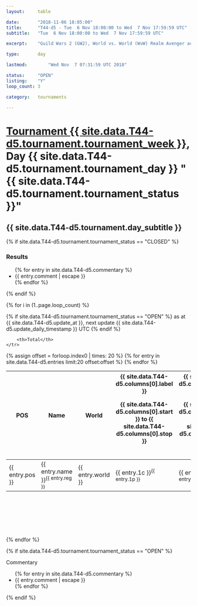 ```yaml
---
layout: 	table

date: 		"2018-11-06 18:05:00"
title: 		"T44-d5 - Tue  6 Nov 18:00:00 to Wed  7 Nov 17:59:59 UTC"
subtitle: 	"Tue  6 Nov 18:00:00 to Wed  7 Nov 17:59:59 UTC"

excerpt:    "Guild Wars 2 (GW2), World vs. World (WvW) Realm Avenger achivement Tournament. \"Every Kill Counts\""

type:       day

lastmod: 		"Wed Nov  7 07:31:59 UTC 2018"

status:     "OPEN"
listing:    "Y"
loop_count: 3

category: 	tournaments

---
```

<div class="table_header">
    <h1><a href="{{ site.data.T44-d5.tournament.week_url }}">Tournament {{ site.data.T44-d5.tournament.tournament_week }}</a>, Day {{ site.data.T44-d5.tournament.tournament_day }} "{{ site.data.T44-d5.tournament.tournament_status }}"</h1>
    <h2>{{ site.data.T44-d5.tournament.day_subtitle }}</h2> 
</div>

{% if site.data.T44-d5.tournament.tournament_status == "CLOSED" %} 
<div class="commentary">
  <h3>Results</h3>
  <ul>
    {% for entry in site.data.T44-d5.commentary %}
    <li class="commentary_list">{{ entry.comment | escape }}</li>
    {% endfor %}
  </ul>
</div>
{% endif %}


{% for i in (1..page.loop_count) %}

{% if site.data.T44-d5.tournament.tournament_status == "OPEN" %} 
<span class="table_nextupdate">as at {{ site.data.T44-d5.update_at }}, next update {{ site.data.T44-d5.update_daily_timestamp }} UTC</span> 
{% endif %}

<table class="day_table">
  <colgroup>
    <col style="width:18px">
    <col style="width:55px">
    <col style="width:55px">
    <col style="width:12px">
    <col style="width:12px">
    <col style="width:12px">
    <col style="width:12px">
    <col style="width:12px">
    <col style="width:12px">
    <col style="width:12px">
    <col style="width:12px">
    <col style="width:12px">
    <col style="width:12px">
    <col style="width:12px">
    <col style="width:12px">
    <col style="width:12px">
    <col style="width:12px">
    <col style="width:12px">
    <col style="width:12px">
    <col style="width:12px">
    <col style="width:12px">
    <col style="width:12px">
    <col style="width:12px">
    <col style="width:12px">
    <col style="width:12px">
    <col style="width:12px">
    <col style="width:12px">
    <col style="width:18px">
  </colgroup>  
  <thead>
    <tr>
        <th>POS</th>
        <th class="AlignLeft">Name</th>
        <th class="AlignLeft">World</th>

<th><div class="label">{{ site.data.T44-d5.columns[0].label }}<p class="onhover">{{ site.data.T44-d5.columns[0].start }} to {{ site.data.T44-d5.columns[0].stop }}</p></div>​</th>
<th><div class="label">{{ site.data.T44-d5.columns[1].label }}<p class="onhover">{{ site.data.T44-d5.columns[1].start }} to {{ site.data.T44-d5.columns[1].stop }}</p></div>​</th>
<th><div class="label">{{ site.data.T44-d5.columns[2].label }}<p class="onhover">{{ site.data.T44-d5.columns[2].start }} to {{ site.data.T44-d5.columns[2].stop }}</p></div>​</th>
<th><div class="label">{{ site.data.T44-d5.columns[3].label }}<p class="onhover">{{ site.data.T44-d5.columns[3].start }} to {{ site.data.T44-d5.columns[3].stop }}</p></div>​</th>
<th><div class="label">{{ site.data.T44-d5.columns[4].label }}<p class="onhover">{{ site.data.T44-d5.columns[4].start }} to {{ site.data.T44-d5.columns[4].stop }}</p></div>​</th>
<th><div class="label">{{ site.data.T44-d5.columns[5].label }}<p class="onhover">{{ site.data.T44-d5.columns[5].start }} to {{ site.data.T44-d5.columns[5].stop }}</p></div>​</th>
<th><div class="label">{{ site.data.T44-d5.columns[6].label }}<p class="onhover">{{ site.data.T44-d5.columns[6].start }} to {{ site.data.T44-d5.columns[6].stop }}</p></div>​</th>
<th><div class="label">{{ site.data.T44-d5.columns[7].label }}<p class="onhover">{{ site.data.T44-d5.columns[7].start }} to {{ site.data.T44-d5.columns[7].stop }}</p></div>​</th>
<th><div class="label">{{ site.data.T44-d5.columns[8].label }}<p class="onhover">{{ site.data.T44-d5.columns[8].start }} to {{ site.data.T44-d5.columns[8].stop }}</p></div>​</th>
<th><div class="label">{{ site.data.T44-d5.columns[9].label }}<p class="onhover">{{ site.data.T44-d5.columns[9].start }} to {{ site.data.T44-d5.columns[9].stop }}</p></div>​</th>
<th><div class="label">{{ site.data.T44-d5.columns[10].label }}<p class="onhover">{{ site.data.T44-d5.columns[10].start }} to {{ site.data.T44-d5.columns[10].stop }}</p></div>​</th>

<th><div class="label">{{ site.data.T44-d5.columns[11].label }}<p class="onhover">{{ site.data.T44-d5.columns[11].start }} to {{ site.data.T44-d5.columns[11].stop }}</p></div>​</th>
<th><div class="label">{{ site.data.T44-d5.columns[12].label }}<p class="onhover">{{ site.data.T44-d5.columns[12].start }} to {{ site.data.T44-d5.columns[12].stop }}</p></div>​</th>
<th><div class="label">{{ site.data.T44-d5.columns[13].label }}<p class="onhover">{{ site.data.T44-d5.columns[13].start }} to {{ site.data.T44-d5.columns[13].stop }}</p></div>​</th>
<th><div class="label">{{ site.data.T44-d5.columns[14].label }}<p class="onhover">{{ site.data.T44-d5.columns[14].start }} to {{ site.data.T44-d5.columns[14].stop }}</p></div>​</th>
<th><div class="label">{{ site.data.T44-d5.columns[15].label }}<p class="onhover">{{ site.data.T44-d5.columns[15].start }} to {{ site.data.T44-d5.columns[15].stop }}</p></div>​</th>
<th><div class="label">{{ site.data.T44-d5.columns[16].label }}<p class="onhover">{{ site.data.T44-d5.columns[16].start }} to {{ site.data.T44-d5.columns[16].stop }}</p></div>​</th>
<th><div class="label">{{ site.data.T44-d5.columns[17].label }}<p class="onhover">{{ site.data.T44-d5.columns[17].start }} to {{ site.data.T44-d5.columns[17].stop }}</p></div>​</th>
<th><div class="label">{{ site.data.T44-d5.columns[18].label }}<p class="onhover">{{ site.data.T44-d5.columns[18].start }} to {{ site.data.T44-d5.columns[18].stop }}</p></div>​</th>
<th><div class="label">{{ site.data.T44-d5.columns[19].label }}<p class="onhover">{{ site.data.T44-d5.columns[19].start }} to {{ site.data.T44-d5.columns[19].stop }}</p></div>​</th>
<th><div class="label">{{ site.data.T44-d5.columns[20].label }}<p class="onhover">{{ site.data.T44-d5.columns[20].start }} to {{ site.data.T44-d5.columns[20].stop }}</p></div>​</th>

<th><div class="label">{{ site.data.T44-d5.columns[21].label }}<p class="onhover">{{ site.data.T44-d5.columns[21].start }} to {{ site.data.T44-d5.columns[21].stop }}</p></div>​</th>
<th><div class="label">{{ site.data.T44-d5.columns[22].label }}<p class="onhover">{{ site.data.T44-d5.columns[22].start }} to {{ site.data.T44-d5.columns[22].stop }}</p></div>​</th>
<th><div class="label">{{ site.data.T44-d5.columns[23].label }}<p class="onhover">{{ site.data.T44-d5.columns[23].start }} to {{ site.data.T44-d5.columns[23].stop }}</p></div>​</th>

        <th>Total</th>
    </tr>
  </thead>
  {% assign offset = forloop.index0 | times: 20 %}
<tbody>
{% for entry in site.data.T44-d5.entries limit:20 offset:offset %}
  <tr>
    <td class="pl{{ entry.pos }}">{{ entry.pos }}</td>
    <td class="AlignLeft">{{ entry.name }}<sup>{{ entry.reg }}</sup></td>
    <td class="AlignLeft">{{ entry.world }}</td>
    <td class="pl{{ entry.1p }}">{{ entry.1c }}<sup>{{ entry.1p }}</sup></td>
    <td class="pl{{ entry.2p }}">{{ entry.2c }}<sup>{{ entry.2p }}</sup></td>
    <td class="pl{{ entry.3p }}">{{ entry.3c }}<sup>{{ entry.3p }}</sup></td>
    <td class="pl{{ entry.4p }}">{{ entry.4c }}<sup>{{ entry.4p }}</sup></td>
    <td class="pl{{ entry.5p }}">{{ entry.5c }}<sup>{{ entry.5p }}</sup></td>
    <td class="pl{{ entry.6p }}">{{ entry.6c }}<sup>{{ entry.6p }}</sup></td>
    <td class="pl{{ entry.7p }}">{{ entry.7c }}<sup>{{ entry.7p }}</sup></td>
    <td class="pl{{ entry.8p }}">{{ entry.8c }}<sup>{{ entry.8p }}</sup></td>
    <td class="pl{{ entry.9p }}">{{ entry.9c }}<sup>{{ entry.9p }}</sup></td>
    <td class="pl{{ entry.10p }}">{{ entry.10c }}<sup>{{ entry.10p }}</sup></td>
    <td class="pl{{ entry.11p }}">{{ entry.11c }}<sup>{{ entry.11p }}</sup></td>
    <td class="pl{{ entry.12p }}">{{ entry.12c }}<sup>{{ entry.12p }}</sup></td>
    <td class="pl{{ entry.13p }}">{{ entry.13c }}<sup>{{ entry.13p }}</sup></td>
    <td class="pl{{ entry.14p }}">{{ entry.14c }}<sup>{{ entry.14p }}</sup></td>
    <td class="pl{{ entry.15p }}">{{ entry.15c }}<sup>{{ entry.15p }}</sup></td>
    <td class="pl{{ entry.16p }}">{{ entry.16c }}<sup>{{ entry.16p }}</sup></td>
    <td class="pl{{ entry.17p }}">{{ entry.17c }}<sup>{{ entry.17p }}</sup></td>
    <td class="pl{{ entry.18p }}">{{ entry.18c }}<sup>{{ entry.18p }}</sup></td>
    <td class="pl{{ entry.19p }}">{{ entry.19c }}<sup>{{ entry.19p }}</sup></td>
    <td class="pl{{ entry.20p }}">{{ entry.20c }}<sup>{{ entry.20p }}</sup></td>
    <td class="pl{{ entry.21p }}">{{ entry.21c }}<sup>{{ entry.21p }}</sup></td>
    <td class="pl{{ entry.22p }}">{{ entry.22c }}<sup>{{ entry.22p }}</sup></td>
    <td class="pl{{ entry.23p }}">{{ entry.23c }}<sup>{{ entry.23p }}</sup></td>
    <td class="pl{{ entry.24p }}">{{ entry.24c }}<sup>{{ entry.24p }}</sup></td>
    <td>{{ entry.total }}</td>
  </tr>
{% endfor %}  
</tbody>
</table>
<div class="leaderboard">
  <script async src="//pagead2.googlesyndication.com/pagead/js/adsbygoogle.js"></script>
  <!-- 728x90 -->
  <ins class="adsbygoogle"
       style="display:inline-block;width:728px;height:90px"
       data-ad-client="ca-pub-3274917281288240"
       data-ad-slot="3870538733"></ins>
  <script>
  (adsbygoogle = window.adsbygoogle || []).push({});
  </script>    
</div>
<br />
{% endfor %}

{% if site.data.T44-d5.tournament.tournament_status == "OPEN" %} 
<div class="commentary">
  <span class="commentary_title">Commentary</span>
  <ul>
    {% for entry in site.data.T44-d5.commentary %}
    <li class="commentary_list">{{ entry.comment | escape }}</li>
    {% endfor %}
  </ul>
</div>
{% endif %}


